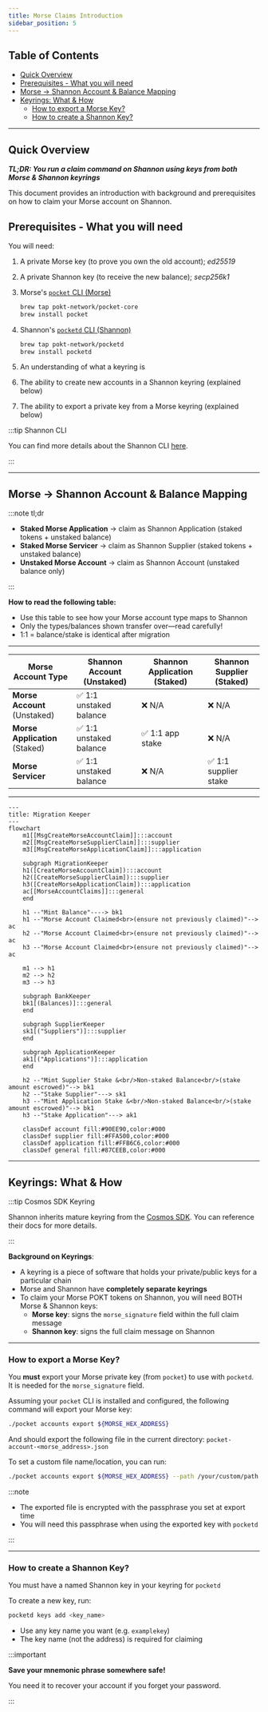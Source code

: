 ```yaml
---
title: Morse Claims Introduction
sidebar_position: 5
---
```


## Table of Contents <!-- omit in toc -->

- [Quick Overview](#quick-overview)
- [Prerequisites - What you will need](#prerequisites---what-you-will-need)
- [Morse → Shannon Account \& Balance Mapping](#morse--shannon-account--balance-mapping)
- [Keyrings: What \& How](#keyrings-what--how)
  - [How to export a Morse Key?](#how-to-export-a-morse-key)
  - [How to create a Shannon Key?](#how-to-create-a-shannon-key)

---

## Quick Overview

**_TL;DR: You run a claim command on Shannon using keys from both Morse & Shannon keyrings_**

This document provides an introduction with background and prerequisites on
how to claim your Morse account on Shannon.

## Prerequisites - What you will need

You will need:

1. A private Morse key (to prove you own the old account); _ed25519_
2. A private Shannon key (to receive the new balance); _secp256k1_
3. Morse's [`pocket` CLI (Morse)](https://github.com/pokt-network/homebrew-pocket-core)

   ```bash
   brew tap pokt-network/pocket-core
   brew install pocket
   ```

4. Shannon's [`pocketd` CLI (Shannon)](https://github.com/pokt-network/homebrew-pocketd)

   ```bash
   brew tap pokt-network/pocketd
   brew install pocketd
   ```

5. An understanding of what a keyring is
6. The ability to create new accounts in a Shannon keyring (explained below)
7. The ability to export a private key from a Morse keyring (explained below)

:::tip Shannon CLI

You can find more details about the Shannon CLI [here](../2_account_management/1_pocketd_cli.md).

:::

---

## Morse → Shannon Account & Balance Mapping

:::note tl;dr

- **Staked Morse Application** → claim as Shannon Application (staked tokens + unstaked balance)
- **Staked Morse Servicer** → claim as Shannon Supplier (staked tokens + unstaked balance)
- **Unstaked Morse Account** → claim as Shannon Account (unstaked balance only)

:::

**How to read the following table:**

- Use this table to see how your Morse account type maps to Shannon
- Only the types/balances shown transfer over—read carefully!
- 1:1 = balance/stake is identical after migration

---

| Morse Account Type             | Shannon Account (Unstaked) | Shannon Application (Staked) | Shannon Supplier (Staked) |
| ------------------------------ | -------------------------- | ---------------------------- | ------------------------- |
| **Morse Account** (Unstaked)   | ✅ 1:1 unstaked balance    | ❌ N/A                       | ❌ N/A                    |
| **Morse Application** (Staked) | ✅ 1:1 unstaked balance    | ✅ 1:1 app stake             | ❌ N/A                    |
| **Morse Servicer**             | ✅ 1:1 unstaked balance    | ❌ N/A                       | ✅ 1:1 supplier stake     |

---

```mermaid
---
title: Migration Keeper
---
flowchart
    m1[[MsgCreateMorseAccountClaim]]:::account
    m2[[MsgCreateMorseSupplierClaim]]:::supplier
    m3[[MsgCreateMorseApplicationClaim]]:::application

    subgraph MigrationKeeper
    h1([CreateMorseAccountClaim]):::account
    h2([CreateMorseSupplierClaim]):::supplier
    h3([CreateMorseApplicationClaim]):::application
    ac[[MorseAccountClaims]]:::general
    end

    h1 --"Mint Balance"----> bk1
    h1 --"Morse Account Claimed<br>(ensure not previously claimed)"--> ac
    h2 --"Morse Account Claimed<br>(ensure not previously claimed)"--> ac
    h3 --"Morse Account Claimed<br>(ensure not previously claimed)"--> ac

    m1 --> h1
    m2 --> h2
    m3 --> h3

    subgraph BankKeeper
    bk1[(Balances)]:::general
    end

    subgraph SupplierKeeper
    sk1[("Suppliers")]:::supplier
    end

    subgraph ApplicationKeeper
    ak1[("Applications")]:::application
    end

    h2 --"Mint Supplier Stake &<br/>Non-staked Balance<br/>(stake amount escrowed)"--> bk1
    h2 --"Stake Supplier"---> sk1
    h3 --"Mint Application Stake &<br/>Non-staked Balance<br/>(stake amount escrowed)"--> bk1
    h3 --"Stake Application"---> ak1

    classDef account fill:#90EE90,color:#000
    classDef supplier fill:#FFA500,color:#000
    classDef application fill:#FFB6C6,color:#000
    classDef general fill:#87CEEB,color:#000
```

---

## Keyrings: What & How

:::tip Cosmos SDK Keyring

Shannon inherits mature keyring from the [Cosmos SDK](https://docs.cosmos.network/v0.46/run-node/keyring.html). You can reference their docs for more details.

:::

**Background on Keyrings**:

- A keyring is a piece of software that holds your private/public keys for a particular chain
- Morse and Shannon have **completely separate keyrings**
- To claim your Morse POKT tokens on Shannon, you will need BOTH Morse & Shannon keys:
  - **Morse key**: signs the `morse_signature` field within the full claim message
  - **Shannon key**: signs the full claim message on Shannon

---

### How to export a Morse Key?

You **must** export your Morse private key (from `pocket`) to use with `pocketd`.
It is needed for the `morse_signature` field.

Assuming your `pocket` CLI is installed and configured, the following command will export your Morse key:

```bash
./pocket accounts export ${MORSE_HEX_ADDRESS}
```

And should export the following file in the current directory: `pocket-account-<morse_address>.json`

To set a custom file name/location, you can run:

```bash
./pocket accounts export ${MORSE_HEX_ADDRESS} --path /your/custom/path.json
```

:::note

- The exported file is encrypted with the passphrase you set at export time
- You will need this passphrase when using the exported key with `pocketd`

:::

---

### How to create a Shannon Key?

You must have a named Shannon key in your keyring for `pocketd`

To create a new key, run:

```bash
pocketd keys add <key_name>
```

- Use any key name you want (e.g. `examplekey`)
- The key name (not the address) is required for claiming

:::important

**Save your mnemonic phrase somewhere safe!**

You need it to recover your account if you forget your password.

:::
